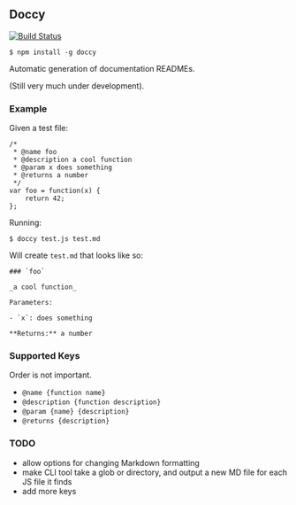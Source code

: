 ## Doccy

[![Build Status](https://travis-ci.org/jackfranklin/doccy.png)](https://travis-ci.org/jackfranklin/doccy)
```
$ npm install -g doccy
```

Automatic generation of documentation READMEs.

(Still very much under development).

### Example

Given a test file:

```
/*
 * @name foo
 * @description a cool function
 * @param x does something
 * @returns a number
 */
var foo = function(x) {
    return 42;
};
```

Running:

```
$ doccy test.js test.md
```

Will create `test.md` that looks like so:

```
### `foo`

_a cool function_

Parameters:

- `x`: does something

**Returns:** a number
```

### Supported Keys

Order is not important.

- `@name {function name}`
- `@description {function description}`
- `@param {name} {description}`
- `@returns {description}`

### TODO

- allow options for changing Markdown formatting
- make CLI tool take a glob or directory, and output a new MD file for each JS file it finds
- add more keys

